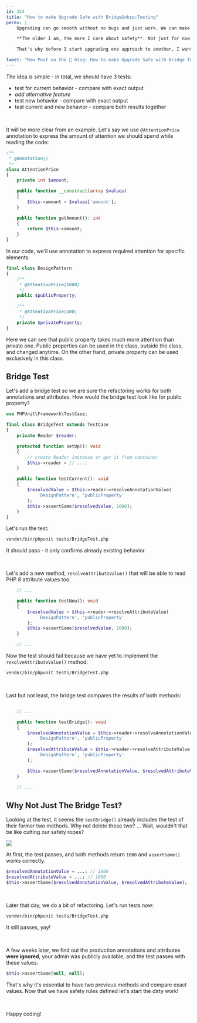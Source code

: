 ```yaml
---
id: 324
title: "How to make Upgrade Safe with Bridge&nbsp;Testing"
perex: |
    Upgrading can go smooth without no bugs and just work. We can make our customer happy, even though we don't have any tests.

    **The older I am, the more I care about safety**. Not just for now, but for tomorrow and for my safety of my colleagues. Also for the developers, who will work on the project even though I'm long gone.

    That's why before I start upgrading one approach to another, I want to prepare a safe environment. No razors, no matches, and a couple of tests. The bridge testing technique is one of the safety nets I use while refactoring to new technology.

tweet: "New Post on the 🐘 blog: How to make Upgrade Safe with Bridge Testing"
---
```


The idea is simple - in total, we should have 3 tests:

* test for current behavior - compare with exact output
* *add alternative feature*
* test new behavior - compare with exact output
* test current and new behavior - compare both results together

<br>

It will be more clear from an example. Let's say we use `@AttentionPrice` annotation to express the amount of attention we should spend while reading the code:

```php
/**
 * @Annotation()
 */
class AttentionPrice
{
    private int $amount;

    public function __construct(array $values)
    {
        $this->amount = $values['amount'];
    }

    public function getAmount(): int
    {
        return $this->amount;
    }
}
```

In our code, we'll use annotation to express required attention for specific elements:

```php
final class DesignPattern
{
    /**
     * @AttentionPrice(1000)
     */
    public $publicProperty;

    /**
     * @AttentionPrice(100)
     */
    private $privateProperty;
}
```

Here we can see that public property takes much more attention than private one. Public properties can be used in the class, outside the class, and changed anytime. On the other hand, private property can be used exclusively in this class.

## Bridge Test

Let's add a bridge test so we are sure the refactoring works for both annotations and attributes. How would the bridge test look like for public property?

```php
use PHPUnit\Framework\TestCase;

final class BridgeTest extends TestCase
{
    private Reader $reader;

    protected function setUp(): void
    {
        // create Reader instance or get it from container
        $this->reader = // ...;
    }

    public function testCurrent(): void
    {
        $resolvedValue = $this->reader->resolveAnnotationValue(
            'DesignPattern', 'publicProperty'
        );
        $this->assertSame($resolvedValue, 1000);
    }
}
```

Let's run the test:

```bash
vendor/bin/phpunit tests/BridgeTest.php
```

It should pass - it only confirms already existing behavior.

<br>

Let's add a new method, `resolveAttributeValue()` that will be able to read PHP 8 attribute values too:

```php
    // ...

    public function testNew(): void
    {
        $resolvedValue = $this->reader->resolveAttributeValue(
            'DesignPattern', 'publicProperty'
        );
        $this->assertSame($resolvedValue, 1000);
    }

    // ...
```

Now the test should fail because we have yet to implement the `resolveAttributeValue()` method:

```bash
vendor/bin/phpunit tests/BridgeTest.php
```

<br>

Last but not least, the bridge test compares the results of both methods:

```php

    // ...

    public function testBridge(): void
    {
        $resolvedAnnotationValue = $this->reader->resolveAnnotationValue(
            'DesignPattern', 'publicProperty'
        );
        $resolvedAttributeValue = $this->reader->resolveAttributeValue(
            'DesignPattern', 'publicProperty'
        );

        $this->assertSame($resolvedAnnotationValue, $resolvedAttributeValue);
    }

    // ...
```

## Why Not Just The Bridge Test?

Looking at the test, it seems the `testBridge()` already includes the test of their former two methods. Why not delete those two? ...
Wait, wouldn't that be like cutting our safety ropes?

<img src="https://images.squarespace-cdn.com/content/v1/5a54afc2e9bfdf89573d7cf7/1551374451263-U7I7L1NLOJY6XWNL028T/ke17ZwdGBToddI8pDm48kJUlZr2Ql5GtSKWrQpjur5t7gQa3H78H3Y0txjaiv_0fDoOvxcdMmMKkDsyUqMSsMWxHk725yiiHCCLfrh8O1z5QPOohDIaIeljMHgDF5CVlOqpeNLcJ80NK65_fV7S1UfNdxJhjhuaNor070w_QAc94zjGLGXCa1tSmDVMXf8RUVhMJRmnnhuU1v2M8fLFyJw/Rope-Bridge-project-Salwa+Resort-Abu+Samra-Qatar-5.jpeg?format=500w" class="img-thumbnail">

<br>

At first, the test passes, and both methods return `1000` and `assertSame()` works correctly.

```php
$resolvedAnnotationValue = ...; // 1000
$resolvedAttributeValue = ...; // 1000
$this->assertSame($resolvedAnnotationValue, $resolvedAttributeValue);
```

<br>

Later that day, we do a bit of refactoring. Let's run tests now:

```bash
vendor/bin/phpunit tests/BridgeTest.php
```

It still passes, yay!

<br>

A few weeks later, we find out the production annotations and attributes **were ignored**, your admin was publicly available, and the test passes with these values:

```php
$this->assertSame(null, null);
```

That's why it's essential to have two previous methods and compare exact values.
Now that we have safety rules defined let's start the dirty work!

<br>

Happy coding!
